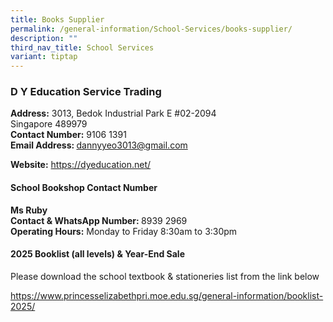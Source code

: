 ```yaml
---
title: Books Supplier
permalink: /general-information/School-Services/books-supplier/
description: ""
third_nav_title: School Services
variant: tiptap
---
```

<h3>D Y Education Service Trading</h3>
<p><strong>Address:</strong> 3013, Bedok Industrial Park E #02-2094
<br>Singapore 489979
<br><strong>Contact Number:</strong> 9106 1391
<br><strong>Email Address: </strong><a href="mailto:dannyyeo3013@gmail.com" rel="noopener nofollow" target="_blank">dannyyeo3013@gmail.com</a>
</p>
<p><strong>Website:</strong>  <a href="https://dyeducation.net/" rel="noopener nofollow" target="_blank">https://dyeducation.net/</a>
</p>
<h4>School Bookshop Contact Number</h4>
<p><strong>Ms Ruby</strong>
<br><strong>Contact &amp; WhatsApp Number: </strong>8939 2969
<br><strong>Operating Hours:</strong> Monday to Friday 8:30am to 3:30pm</p>
<h4>2025 Booklist (all levels) &amp; Year-End Sale</h4>
<p>Please download the school textbook &amp; stationeries list from the link
below</p>
<p><a href="https://www.princesselizabethpri.moe.edu.sg/general-information/booklist-2025/" rel="noopener nofollow" target="_blank">https://www.princesselizabethpri.moe.edu.sg/general-information/booklist-2025/</a>
</p>
